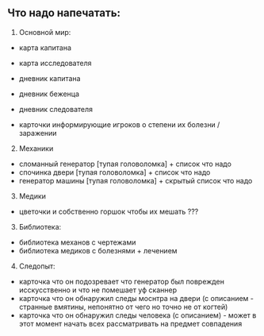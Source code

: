 ## Что надо напечатать:

1. Основной мир:
- карта капитана
- карта исследователя

- дневник капитана
- дневник беженца
- дневник следователя

- карточки информирующие игроков о степени их болезни / заражении

2. Механики
- сломанный генератор [тупая головоломка] + список что надо
- спочинка двери [тупая головоломка] + список что надо
- генератор машины [тупая головоломка] + скрытый список что надо

3. Медики
- цветочки и собственно горшок чтобы их мешать ???

3. Библиотека:
- библиотека механов с чертежами
- библиотека медиков с болезнями + лечением

4. Следопыт:
- карточка что он подозревает что генератор был поврежден исскусственно и что не помешает уф сканнер
- карточка что он обнаружил следы моснтра на двери (с описанием - странные вмятины, непонятно от чего но точно не от когтей)
- карточка что он обнаружил следы человека (с описанием) - может в этот момент начать всех рассматривать на предмет совпадения